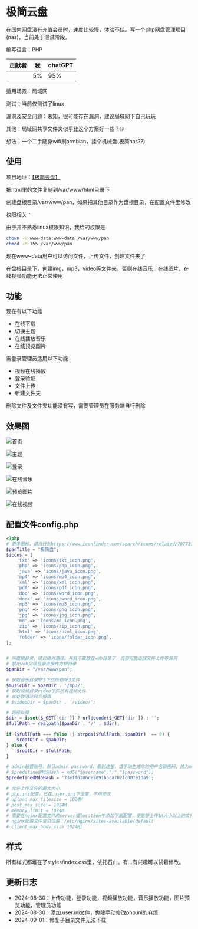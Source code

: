 # 极简云盘

在国内网盘没有充值会员时，速度比较慢，体验不佳。写一个php网盘管理项目(nas)，当前处于测试阶段。

编写语言：PHP

| 贡献者 | 我   | chatGPT |
| ------ | ---- | ------- |
|        | 5%   | 95%     |

适用场景：局域网

测试：当前仅测试了linux

漏洞及安全问题：未知，很可能存在漏洞，建议局域网下自己玩玩

其他：局域网共享文件夹似乎比这个方案好一些？🤐

想法：一个二手随身wifi刷armbian，挂个机械盘(极简nas??)

## 使用

项目地址：[【极简云盘】](https://github.com/Apursuit/CloudPan)

把html里的文件复制到/var/www/html目录下

创建盘根目录/var/www/pan，如果把其他目录作为盘根目录，在配置文件里修改

权限相关：

由于并不熟悉linux权限知识，我给的权限是

```bash
chown -R www-data:www-data /var/www/pan
chmod -R 755 /var/www/pan
```
现在www-data用户可以访问文件，上传文件，创建文件夹了

在盘根目录下，创建img，mp3，video等文件夹，否则在线音乐，在线图片，在线视频功能无法正常使用

## 功能

现在有以下功能

- 在线下载
- 切换主题
- 在线播放音乐
- 在线预览图片

需登录管理员适用以下功能

- 视频在线播放
- 登录验证
- 文件上传
- 新建文件夹

删除文件及文件夹功能没有写，需要管理员在服务端自行删除

## 效果图

![首页](./show-site/index.png)

![主题](./show-site/dark.png)

![登录](./show-site/login.png)

![在线音乐](./show-site/music.png)

![预览图片](./show-site/photos.png)

![在线视频](./show-site/video.png)

## 配置文件config.php

```php
<?php
# 更多图标，请自行到https://www.iconfinder.com/search/icons/related/7077519
$panTitle = "极简盘";
$icons = [
    'txt' => 'icons/txt_icon.png',
    'php' => 'icons/php_icon.png',
    'java' => 'icons/java_icon.png',
    'mp4' => 'icons/mp4_icon.png',
    'xml' => 'icons/xml_icon.png',
    'pdf' => 'icons/pdf_icon.png',
    'doc' => 'icons/word_icon.png',
    'docx' => 'icons/word_icon.png',
    'mp3' => 'icons/mp3_icon.png',
    'png' => 'icons/png_icon.png',
    'jpg' => 'icons/jpg_icon.png',
    'md' => 'icons/md_icon.png',
    'zip' => 'icons/zip_icon.png',
    'html' => 'icons/html_icon.png',
    'folder' => 'icons/folder_icon.png',
];


# 网盘根目录，建议绝对路径。并且不要放在web目录下，否则可能造成文件上传等漏洞
# 禁止web父级目录直接作为根目录
$panDir = "/var/www/pan";

# 获取音乐目录MP3下的所有MP3文件
$musicDir = $panDir . '/mp3/';
# 获取视频目录video下的所有视频文件
# 此处取消注释会报错
# $videoDir = $panDir . '/video/';

# 路径处理
$dir = isset($_GET['dir']) ? urldecode($_GET['dir']) : '';
$fullPath = realpath($panDir . '/' . $dir);

if ($fullPath === false || strpos($fullPath, $panDir) !== 0) {
    $rootDir = $panDir;
} else {
    $rootDir = $fullPath;
}

# admin超管账号，默认admin password，看到这里，请手动生成你的用户名和密码，换为md5摘要，不要明文存储
# $predefinedMd5Hash = md5("$username".":"."$password");
$predefinedMd5Hash = '73eff6386ce2091b5ca702fc007e1da9';

# 允许上传文件的最大大小。
# php.ini配置，已在.user.ini下设置，不用修改
# upload_max_filesize = 1024M
# post_max_size = 1024M
# memory_limit = 1024M
# 需要在nginx配置文件的server或location中添加下面配置，使能够上传1M大小以上的文件
# nginx配置文件常见位置：/etc/nginx/sites-available/default
# client_max_body_size 1024M;
```

## 样式

所有样式都堆在了styles/index.css里，依托石山。有...有兴趣可以试着修改。

## 更新日志

- 2024-08-30：上传功能，登录功能，视频播放功能，音乐播放功能，图片预览功能，管理员功能
- 2024-08-30：添加.user.ini文件，免除手动修改php.ini的麻烦
- 2024-09-01：修复子目录文件无法下载
